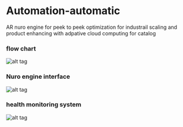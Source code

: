 # Automation-automatic
AR nuro engine for peek to peek optimization for industrail scaling and product enhancing with adpative cloud computing for catalog
### flow chart
![alt tag](https://i.imgur.com/hXMrDkL.jpg)
### Nuro engine interface 
![alt tag](https://i.imgur.com/GMwS8Pb.png)
### health monitoring system
![alt tag](https://i.imgur.com/v5poLrx.png)
